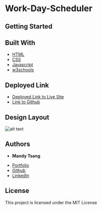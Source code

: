 # Work-Day-Scheduler


## Getting Started



## Built With

* [HTML](https://developer.mozilla.org/en-US/docs/Web/HTML)
* [CSS](https://developer.mozilla.org/en-US/docs/Web/CSS)
* [Javascript](https://developer.mozilla.org/en-US/docs/Web/JavaScript)
* [w3schools](https://www.w3schools.com/js/default.asp)


## Deployed Link

* [Deployed Link to Live Site](https://mandytsang007.github.io/Work-Day-Scheduler/)
* [Link to Github](https://github.com/MANDYTSANG007/Work-Day-Scheduler)

## Design Layout

![alt text](#)

## Authors

* **Mandy Tsang** 

- [Portfolio](https://mandytsang007.github.io/HMT-Portfolio/)
- [Github](https://github.com/MANDYTSANG007)
- [LinkedIn](https://www.linkedin.com/in/mandy-tsang-896b2682)


## License

This project is licensed under the MIT License 

